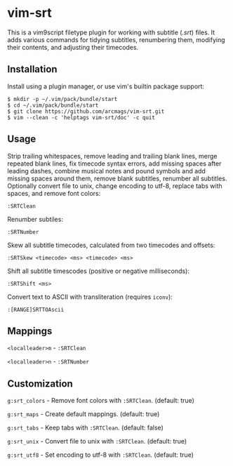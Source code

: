 # vim-srt

This is a vim9script filetype plugin for working with subtitle (*.srt*) files.
It adds various commands for tidying subtitles, renumbering them, modifying
their contents, and adjusting their timecodes.

## Installation
Install using a plugin manager, or use vim's builtin package support:

    $ mkdir -p ~/.vim/pack/bundle/start
    $ cd ~/.vim/pack/bundle/start
    $ git clone https://github.com/arcmags/vim-srt.git
    $ vim --clean -c 'helptags vim-srt/doc' -c quit

## Usage

Strip trailing whitespaces, remove leading and trailing blank lines, merge
repeated blank lines, fix timecode syntax errors, add missing spaces after
leading dashes, combine musical notes and pound symbols and add missing spaces
around them, remove blank subtitles, renumber all subtitles. Optionally convert
file to unix, change encoding to utf-8, replace tabs with spaces, and remove
font colors:

    :SRTClean

Renumber subtiles:

    :SRTNumber

Skew all subtitle timecodes, calculated from two timecodes and offsets:

    :SRTSkew <timecode> <ms> <timecode> <ms>

Shift all subtitle timescodes (positive or negative milliseconds):

    :SRTShift <ms>

Convert text to ASCII with transliteration (requires `iconv`):

    :[RANGE]SRTTOAscii

## Mappings

`<localleader>m` - `:SRTClean`

`<localleader>n` - `:SRTNumber`

## Customization

`g:srt_colors` - Remove font colors with `:SRTClean`. (default: true)

`g:srt_maps` - Create default mappings. (default: true)

`g:srt_tabs` - Keep tabs with `:SRTClean`. (default: false)

`g:srt_unix` - Convert file to unix with `:SRTClean`. (default: true)

`g:srt_utf8` - Set encoding to utf-8 with `:SRTClean`. (default: true)

<!--metadata:
author: Chris Magyar <c.magyar.ec@gmail.com>
description: Vim subtitle file plugin.
keywords: vim, vim9script, srt, subtitles
-->
